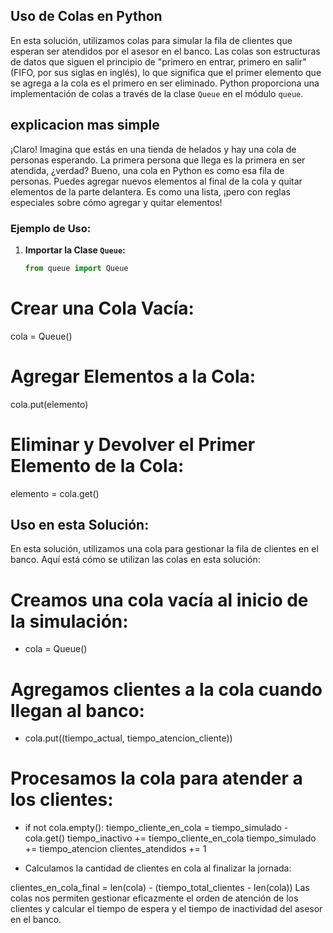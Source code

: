 
## Uso de Colas en Python

En esta solución, utilizamos colas para simular la fila de clientes que esperan ser atendidos por el asesor en el banco. Las colas son estructuras de datos que siguen el principio de "primero en entrar, primero en salir" (FIFO, por sus siglas en inglés), lo que significa que el primer elemento que se agrega a la cola es el primero en ser eliminado. Python proporciona una implementación de colas a través de la clase `Queue` en el módulo `queue`.

## explicacion mas simple 
¡Claro! Imagina que estás en una tienda de helados y hay una cola de personas esperando. La primera persona que llega es la primera en ser atendida, ¿verdad? Bueno, una cola en Python es como esa fila de personas. Puedes agregar nuevos elementos al final de la cola y quitar elementos de la parte delantera. Es como una lista, ¡pero con reglas especiales sobre cómo agregar y quitar elementos!

### Ejemplo de Uso:

1. **Importar la Clase `Queue`:**

   ```python
   from queue import Queue

# Crear una Cola Vacía:
cola = Queue()
# Agregar Elementos a la Cola:
cola.put(elemento)
# Eliminar y Devolver el Primer Elemento de la Cola:
elemento = cola.get()

## Uso en esta Solución:
En esta solución, utilizamos una cola para gestionar la fila de clientes en el banco. Aquí está cómo se utilizan las colas en esta solución:

# Creamos una cola vacía al inicio de la simulación:
- cola = Queue()

# Agregamos clientes a la cola cuando llegan al banco:
- cola.put((tiempo_actual, tiempo_atencion_cliente))

# Procesamos la cola para atender a los clientes:

- if not cola.empty():
    tiempo_cliente_en_cola = tiempo_simulado - cola.get()
    tiempo_inactivo += tiempo_cliente_en_cola
    tiempo_simulado += tiempo_atencion
    clientes_atendidos += 1

- Calculamos la cantidad de clientes en cola al finalizar la jornada:

clientes_en_cola_final = len(cola) - (tiempo_total_clientes - len(cola))
Las colas nos permiten gestionar eficazmente el orden de atención de los clientes y calcular el tiempo de espera y el tiempo de inactividad del asesor en el banco.


